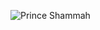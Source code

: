 
![Prince Shammah](https://i0.wp.com/www.xyruscode.com/wp-content/uploads/2021/09/xyrus.png?w=471&ssl=1)
